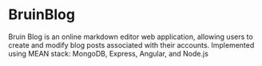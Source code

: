 # BruinBlog

Bruin Blog is an online markdown editor web application, allowing users to create and modify blog posts associated with their accounts. Implemented using MEAN stack: MongoDB, Express, Angular, and Node.js